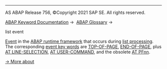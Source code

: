   

* * *

AS ABAP Release 756, ©Copyright 2021 SAP SE. All rights reserved.

[ABAP Keyword Documentation](javascript:call_link\('abenabap.htm'\)) →  [ABAP Glossary](javascript:call_link\('abenabap_glossary.htm'\)) → 

list event

[Event](javascript:call_link\('abenevent_glosry.htm'\) "Glossary Entry") in the [ABAP runtime framework](javascript:call_link\('abenabap_runtime_frmwk_glosry.htm'\) "Glossary Entry") that occurs during [list processing](javascript:call_link\('abenlist_processing_glosry.htm'\) "Glossary Entry"). The corresponding [event key words](javascript:call_link\('abenevent_keyword_glosry.htm'\) "Glossary Entry") are [TOP-OF-PAGE](javascript:call_link\('abaptop-of-page.htm'\)), [END-OF-PAGE](javascript:call_link\('abapend-of-page.htm'\)), plus [AT LINE-SELECTION](javascript:call_link\('abapat_line-selection.htm'\)), [AT USER-COMMAND](javascript:call_link\('abapat_user-command.htm'\)), and the obsolete [AT PFnn](javascript:call_link\('abapat_pfnn.htm'\)).

[→ More about](javascript:call_link\('abenabap_lists_interactive.htm'\))